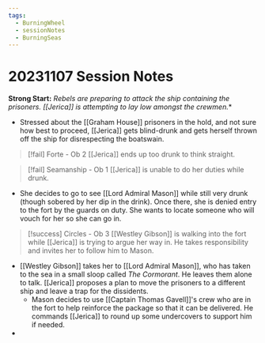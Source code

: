 ```yaml
---
tags:
  - BurningWheel
  - sessionNotes
  - BurningSeas
---
```

# 20231107 Session Notes
**Strong Start:** *Rebels are preparing to attack the ship containing the prisoners.  [[Jerica]] is attempting to lay low amongst the crewmen.**
- Stressed about the [[Graham House]] prisoners in the hold, and not sure how best to proceed, [[Jerica]] gets blind-drunk and gets herself thrown off the ship for disrespecting the boatswain.

> [!fail] Forte - Ob 2 
> [[Jerica]] ends up too drunk to think straight.

> [!fail] Seamanship - Ob 1 
> [[Jerica]] is unable to do her duties while drunk.

- She decides to go to see [[Lord Admiral Mason]] while still very drunk (though sobered by her dip in the drink).  Once there, she is denied entry to the fort by the guards on duty.  She wants to locate someone who will vouch for her so she can go in.

> [!success] Circles - Ob 3 
> [[Westley Gibson]] is walking into the fort while [[Jerica]] is trying to argue her way in.  He takes responsibility and invites her to follow him to Mason.

- [[Westley Gibson]] takes her to [[Lord Admiral Mason]], who has taken to the sea in a small sloop called *The Cormorant*.  He leaves them alone to talk.  [[Jerica]] proposes a plan to move the prisoners to a different ship and leave a trap for the dissidents.
	- Mason decides to use [[Captain Thomas Gavell]]'s crew who are in the fort to help reinforce the package so that it can be delivered.  He commands [[Jerica]] to round up some undercovers to support him if needed.
- 